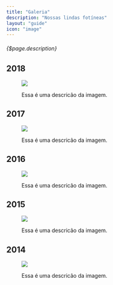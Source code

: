 ```yaml
---
title: "Galeria"
description: "Nossas lindas fotíneas"
layout: "guide"
icon: "image"
---
```


###### {$page.description}

<article id="1">

## 2018

<figure>
    <img src="http://via.placeholder.com/1200x800"></img>
    <p>Essa é uma descricão da imagem.</p>
</figure>


</article>

<article id="2">

## 2017

<figure>
    <img src="http://via.placeholder.com/1200x800"></img>
    <p>Essa é uma descricão da imagem.</p>
</figure>

</article>

<article id="3">

## 2016

<figure>
    <img src="http://via.placeholder.com/1200x800"></img>
    <p>Essa é uma descricão da imagem.</p>
</figure>

</article>

<article id="4">

## 2015

<figure>
    <img src="http://via.placeholder.com/1200x800"></img>
    <p>Essa é uma descricão da imagem.</p>
</figure>

</article>

<article id="5">

## 2014

<figure>
    <img src="http://via.placeholder.com/1200x800"></img>
    <p>Essa é uma descricão da imagem.</p>
</figure>

</article>
